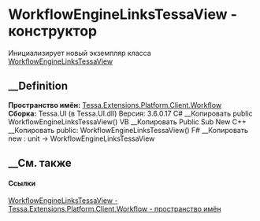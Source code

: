 # WorkflowEngineLinksTessaView - конструктор
Инициализирует новый экземпляр класса
[WorkflowEngineLinksTessaView](T_Tessa_Extensions_Platform_Client_Workflow_WorkflowEngineLinksTessaView.htm)
##  __Definition
 **Пространство имён:**
[Tessa.Extensions.Platform.Client.Workflow](N_Tessa_Extensions_Platform_Client_Workflow.htm)  
 **Сборка:** Tessa.UI (в Tessa.UI.dll) Версия: 3.6.0.17
C# __Копировать
     public WorkflowEngineLinksTessaView()
VB __Копировать
     Public Sub New
C++ __Копировать
     public:
    WorkflowEngineLinksTessaView()
F# __Копировать
     new : unit -> WorkflowEngineLinksTessaView
##  __См. также
#### Ссылки
[WorkflowEngineLinksTessaView -
](T_Tessa_Extensions_Platform_Client_Workflow_WorkflowEngineLinksTessaView.htm)
[Tessa.Extensions.Platform.Client.Workflow - пространство
имён](N_Tessa_Extensions_Platform_Client_Workflow.htm)
